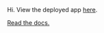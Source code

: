 Hi.  View the deployed app [here](https://iisisrael.github.io/helloworld/).

[Read the docs.](https://github.com/iisisrael/helloworld/blob/master/docs/index.md)
